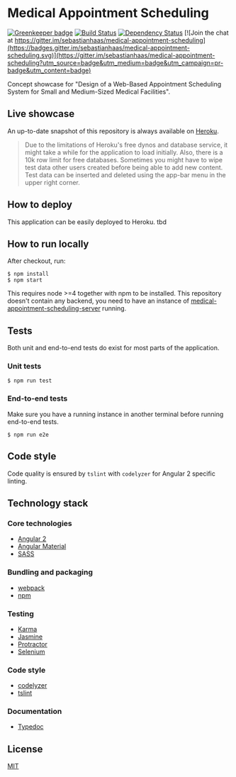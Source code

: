 # Medical Appointment Scheduling

[![Greenkeeper badge](https://badges.greenkeeper.io/sebastianhaas/medical-appointment-scheduling.svg)](https://greenkeeper.io/)
[![Build Status](https://travis-ci.org/sebastianhaas/medical-appointment-scheduling.svg?branch=master)](https://travis-ci.org/sebastianhaas/medical-appointment-scheduling)
[![Dependency Status](https://david-dm.org/sebastianhaas/medical-appointment-scheduling.svg)](https://david-dm.org/sebastianhaas/medical-appointment-scheduling)
[![Join the chat at https://gitter.im/sebastianhaas/medical-appointment-scheduling](https://badges.gitter.im/sebastianhaas/medical-appointment-scheduling.svg)](https://gitter.im/sebastianhaas/medical-appointment-scheduling?utm_source=badge&utm_medium=badge&utm_campaign=pr-badge&utm_content=badge)

Concept showcase for "Design of a Web-Based Appointment Scheduling System for Small and Medium-Sized Medical Facilities".

## Live showcase
An up-to-date snapshot of this repository is always available on [Heroku](https://scheduling-client.herokuapp.com).
> Due to the limitations of Heroku's free dynos and database service, it might take a while for the application to load initially. Also, there is a 10k row limit for free databases. Sometimes you might have to wipe test data other users created before being able to add new content. Test data can be inserted and deleted using the app-bar menu in the upper right corner.

## How to deploy
This application can be easily deployed to Heroku. tbd

## How to run locally
After checkout, run:
```
$ npm install
$ npm start
```
This requires node >=4 together with npm to be installed. This repository doesn't contain any backend, you need to have an instance of [medical-appointment-scheduling-server](https://github.com/sebastianhaas/medical-appointment-scheduling-server) running.

## Tests
Both unit and end-to-end tests do exist for most parts of the application.

### Unit tests
```
$ npm run test
```

### End-to-end tests
Make sure you have a running instance in another terminal before running end-to-end tests.
```
$ npm run e2e
```

## Code style
Code quality is ensured by `tslint` with `codelyzer` for Angular 2 specific linting.

## Technology stack
### Core technologies
* [Angular 2](https://angular.io/)
* [Angular Material](https://material.angular.io/)
* [SASS](http://sass-lang.com/)

### Bundling and packaging
* [webpack](https://webpack.github.io/)
* [npm](http://npmjs.com/)

### Testing
* [Karma](https://karma-runner.github.io/1.0/index.html)
* [Jasmine](http://jasmine.github.io/)
* [Protractor](http://www.protractortest.org/)
* [Selenium](http://docs.seleniumhq.org/)

### Code style
* [codelyzer](https://github.com/mgechev/codelyzer)
* [tslint](https://palantir.github.io/tslint/)

### Documentation
* [Typedoc](https://github.com/TypeStrong/typedoc)

## License
[MIT](/LICENSE)
